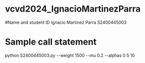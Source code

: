 # vcvd2024_IgnacioMartinezParra

#Name and student ID
Ignacio Martinez Parra
S2400445003

# Sample call statement
python S2400445003.py --weight 1500 --mu 0.2 --alphas 0 5 10
